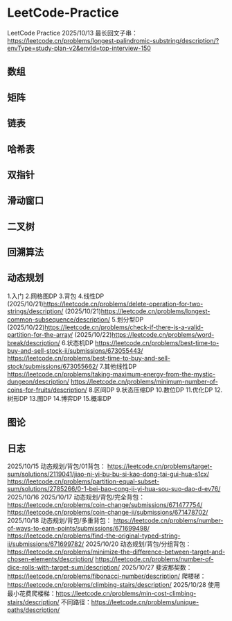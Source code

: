 # LeetCode-Practice
LeetCode Practice
2025/10/13 最长回文子串：        
https://leetcode.cn/problems/longest-palindromic-substring/description/?envType=study-plan-v2&envId=top-interview-150
## 数组 ##
## 矩阵 ##
## 链表 ##
## 哈希表 ##
## 双指针 ##
## 滑动窗口 ##
## 二叉树 ##
## 回溯算法 ##
## 动态规划 ##
1.入门
2.网格图DP
3.背包
4.线性DP
  (2025/10/21)https://leetcode.cn/problems/delete-operation-for-two-strings/description/
  (2025/10/21)https://leetcode.cn/problems/longest-common-subsequence/description/
5.划分型DP
  (2025/10/22)https://leetcode.cn/problems/check-if-there-is-a-valid-partition-for-the-array/
  (2025/10/22)https://leetcode.cn/problems/word-break/description/
6.状态机DP
  https://leetcode.cn/problems/best-time-to-buy-and-sell-stock-ii/submissions/673055443/
  https://leetcode.cn/problems/best-time-to-buy-and-sell-stock/submissions/673055662/
7.其他线性DP
  https://leetcode.cn/problems/taking-maximum-energy-from-the-mystic-dungeon/description/
  https://leetcode.cn/problems/minimum-number-of-coins-for-fruits/description/
8.区间DP
9.状态压缩DP
10.数位DP
11.优化DP
12.树形DP
13.图DP
14.博弈DP
15.概率DP
## 图论 ##


## 日志 ##
2025/10/15 动态规划/背包/01背包：
https://leetcode.cn/problems/target-sum/solutions/2119041/jiao-ni-yi-bu-bu-si-kao-dong-tai-gui-hua-s1cx/
https://leetcode.cn/problems/partition-equal-subset-sum/solutions/2785266/0-1-bei-bao-cong-ji-yi-hua-sou-suo-dao-d-ev76/
2025/10/16
2025/10/17 动态规划/背包/完全背包：
https://leetcode.cn/problems/coin-change/submissions/671477754/
https://leetcode.cn/problems/coin-change-ii/submissions/671478702/
2025/10/18 动态规划/背包/多重背包：
https://leetcode.cn/problems/number-of-ways-to-earn-points/submissions/671699498/
https://leetcode.cn/problems/find-the-original-typed-string-ii/submissions/671699782/
2025/10/20 动态规划/背包/分组背包：
https://leetcode.cn/problems/minimize-the-difference-between-target-and-chosen-elements/description/
https://leetcode.cn/problems/number-of-dice-rolls-with-target-sum/description/
2025/10/27 
斐波那契数：https://leetcode.cn/problems/fibonacci-number/description/
爬楼梯：https://leetcode.cn/problems/climbing-stairs/description/
2025/10/28 
使用最小花费爬楼梯：https://leetcode.cn/problems/min-cost-climbing-stairs/description/
不同路径：https://leetcode.cn/problems/unique-paths/description/
